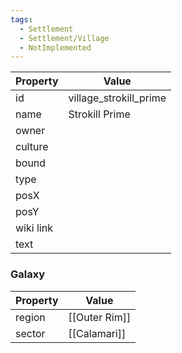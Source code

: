 ```yaml
---
tags:
  - Settlement
  - Settlement/Village
  - NotImplemented
---
```


| Property  | Value                  |
| --------- | ---------------------- |
| id        | village_strokill_prime |
| name      | Strokill Prime         |
| owner     |                        |
| culture   |                        |
| bound     |                        |
| type      |                        |
| posX      |                        |
| posY      |                        |
| wiki link |                        |
| text      |                        |

### Galaxy
| Property | Value         |
| -------- | ------------- |
| region   | [[Outer Rim]] |
| sector   | [[Calamari]]  |
